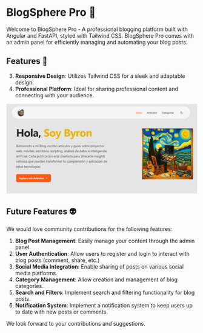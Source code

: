 # BlogSphere Pro 💬

Welcome to BlogSphere Pro - A professional blogging platform built with Angular and FastAPI, styled with Tailwind CSS. BlogSphere Pro comes with an admin panel for efficiently managing and automating your blog posts.


## Features 💫


3. **Responsive Design**: Utilizes Tailwind CSS for a sleek and adaptable design.
4. **Professional Platform**: Ideal for sharing professional content and connecting with your audience.

![cover astro blog](docs/astro-home.png)

## Future Features 👽

We would love community contributions for the following features:

1. **Blog Post Management**: Easily manage your content through the admin panel.
2. **User Authentication**: Allow users to register and login to interact with blog posts (comment, share, etc.)
3. **Social Media Integration**: Enable sharing of posts on various social media platforms.
4. **Category Management**: Allow creation and management of blog categories.
5. **Search and Filters**: Implement search and filtering functionality for blog posts.
6. **Notification System**: Implement a notification system to keep users up to date with new posts or comments.

We look forward to your contributions and suggestions.


